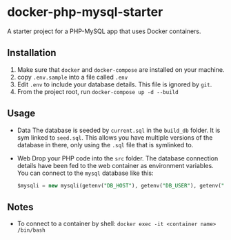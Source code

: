 # docker-php-mysql-starter

A starter project for a PHP-MySQL app that uses Docker containers.

## Installation

1. Make sure that `docker` and `docker-compose` are installed on your machine.
1. copy `.env.sample` into a file called `.env`
1. Edit `.env` to include your database details. This file is ignored by `git`.
1. From the project root, run `docker-compose up -d --build`

## Usage

* Data
    The database is seeded by `current.sql` in the `build_db` folder. It is sym linked to `seed.sql`. This allows you have multiple versions of the database in there, only using the `.sql` file that is symlinked to.

* Web
    Drop your PHP code into the `src` folder. The database connection details have been fed to the web container as environment variables. You can connect to the `mysql` database like this:

    ```sql
    $mysqli = new mysqli(getenv("DB_HOST"), getenv("DB_USER"), getenv("DB_PASSWORD"),getenv("DB_DATABASE"));
    ```

## Notes

* To connect to a container by shell:
    `docker exec -it <container name> /bin/bash`